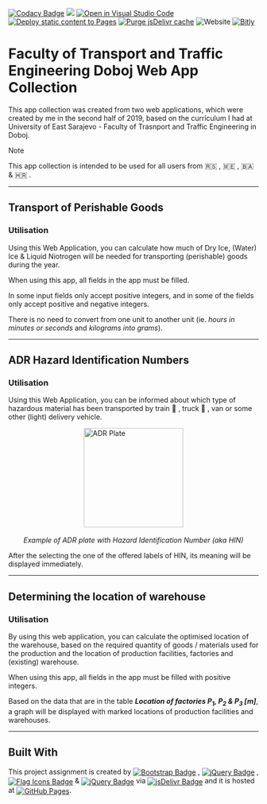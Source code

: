 [![Codacy Badge](https://api.codacy.com/project/badge/Grade/f157d08ef76146e9a3d09a32c3cafeee)](https://app.codacy.com/gh/BaleshSrle/SFDobojWebAppCollection?utm_source=github.com&utm_medium=referral&utm_content=BaleshSrle/SFDobojWebAppCollection&utm_campaign=Badge_Grade)
[![](https://data.jsdelivr.com/v1/package/gh/BaleshSrle/SFDobojWebAppCollection/badge?style=rounded)](https://www.jsdelivr.com/package/gh/BaleshSrle/SFDobojWebAppCollection)
[![Open in Visual Studio Code](https://img.shields.io/badge/Open_in_Visual_Studio_Code-007acc)](https://github.dev/BaleshSrle/SFDobojWebAppCollection)
[![Deploy static content to Pages](https://github.com/BaleshSrle/SFDobojWebAppCollection/actions/workflows/static.yml/badge.svg?branch=main)](https://github.com/BaleshSrle/SFDobojWebAppCollection/actions/workflows/static.yml)
[![Purge jsDelivr cache](https://github.com/BaleshSrle/SFDobojWebAppCollection/actions/workflows/purge-jsdelivr-cache.yml/badge.svg)](https://github.com/BaleshSrle/SFDobojWebAppCollection/actions/workflows/purge-jsdelivr-cache.yml)
![Website](https://img.shields.io/website?url=https%3A%2F%2Fbaleshsrle.github.io%2FSFDobojWebAppCollection%2F&logo=bootstrap&logoColor=white&labelColor=7952B3)
[![Bitly](https://img.shields.io/badge/Bitly-ee6123?&logo=bitly&logoColor=white&labelColor=555555)](https://bit.ly/4cuU243)

# Faculty of Transport and Traffic Engineering Doboj Web App Collection

This app collection was created from two web applications, which were created by me in the second half of 2019, based on the curriculum I had at University of East Sarajevo - Faculty of Trasnport and Traffic Engineering in Doboj.

> [!NOTE]
> This app collection is intended to be used for all users from :serbia: , :montenegro: , :bosnia_herzegovina: & :croatia: .

---

## Transport of Perishable Goods

### Utilisation

Using this Web Application, you can calculate how much of Dry Ice, (Water) Ice & Liquid Niotrogen will be needed for transporting (perishable) goods during the year.

When using this app, all fields in the app must be filled.

In some input fields only accept positive integers, and in some of the fields only accept positive and negative integers.

There is no need to convert from one unit to another unit (ie. *hours in minutes or seconds* and *kilograms into grams*).

---

## ADR Hazard Identification Numbers

### Utilisation

Using this Web Application, you can be informed about which type of hazardous material has been transported by train :train2: , truck :truck: , van or some other (light) delivery vehicle.

<img src="https://api.inpart24.com/uploads/yoofp01b.nze_adr-plate.jpg" alt="ADR Plate" style="display: block; margin: auto; height: 200px;"><br><em style="display: block; margin: auto; text-align: center;">Example of ADR plate with Hazard Identification Number (aka HIN)</em>

After the selecting the one of the offered labels of HIN, its meaning will be displayed immediately.

---

## Determining the location of warehouse

### Utilisation

By using this web application, you can calculate the optimised location of the warehouse, based on the required quantity of goods / materials used for the production and the location of production facilities, factories and (existing) warehouse.

When using this app, all fields in the app must be filled with positive integers.

Based on the data that are in the table ***Location of factories P<sub>1</sub>, P<sub>2</sub> & P<sub>3</sub> [m]***, a graph will be displayed with marked locations of production facilities and warehouses.

---

## Built With

This project assignment is created by [<img src="https://img.shields.io/github/v/release/twbs/bootstrap?filter=v4.*&logo=bootstrap&logoColor=white&label=Bootstrap&color=7952b3" alt="Bootstrap Badge" style="vertical-align: middle;">](https://github.com/twbs/bootstrap) , [<img src="https://img.shields.io/github/v/release/jquery/jquery?filter=3.*&logo=jquery&logoColor=white&label=jQuery&color=0769ad" alt="jQuery Badge" style="vertical-align: middle;">](https://github.com/jquery/jquery) , [<img src="https://img.shields.io/github/v/release/lipis/flag-icons?label=flag-icons" alt="Flag Icons Badge" style="vertical-align: middle;">](https://github.com/lipis/flag-icons) & [<img src="https://img.shields.io/github/v/release/chartjs/Chart.js?filter=v2.*&logo=chartdotjs&logoColor=white&label=Chart.js&color=ff6384" alt="jQuery Badge" style="vertical-align: middle;">](https://github.com/chartjs/Chart.js)
 via [<img src="https://img.shields.io/badge/jsDelivr-e84d3d?logo=jsdelivr&logoColor=white&labelColor=555555" alt="jsDelivr Badge" style="vertical-align: middle;">](https://github.com/jsdelivr/jsdelivr) and it is hosted at [<img src="https://img.shields.io/badge/by%20GitHub-181717?logo=githubpages&logoColor=white&logoSize=auto&labelColor=222222" alt="GitHub Pages" style="vertical-align: middle;">](https://github.com/pages).
